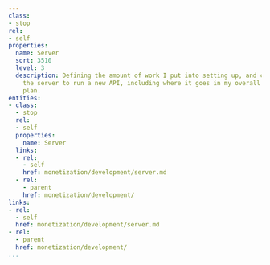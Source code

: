 ```yaml
---
class:
- stop
rel:
- self
properties:
  name: Server
  sort: 3510
  level: 3
  description: Defining the amount of work I put into setting up, and configuring
    the server to run a new API, including where it goes in my overall operations
    plan.
entities:
- class:
  - stop
  rel:
  - self
  properties:
    name: Server
  links:
  - rel:
    - self
    href: monetization/development/server.md
  - rel:
    - parent
    href: monetization/development/
links:
- rel:
  - self
  href: monetization/development/server.md
- rel:
  - parent
  href: monetization/development/
...
```

